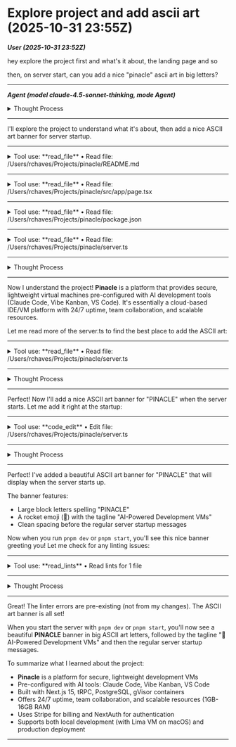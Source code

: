<!-- Generated by SpecStory, Markdown v2.0.0 -->

<!-- cursor Session a222ae92-7674-47e5-8187-de7740b57a7a (2025-10-31 23:55Z) -->

# Explore project and add ascii art (2025-10-31 23:55Z)

_**User (2025-10-31 23:52Z)**_

hey explore the project first and what's it about, the landing page and so



then, on server start, can you add a nice "pinacle" ascii art in big letters?

---

_**Agent (model claude-4.5-sonnet-thinking, mode Agent)**_

<think><details><summary>Thought Process</summary>
The user wants me to:
1. First explore the project to understand what it's about and the landing page
2. Then add ASCII art for "pinacle" (they spelled it with one 'n', but I notice the project is called "pinacle" in the directory name too) in big letters on server start

Let me start by exploring the project structure and understanding what it's about.</details></think>

---

I'll explore the project to understand what it's about, then add a nice ASCII art banner for server startup.

---

<tool-use data-tool-type="read" data-tool-name="read_file">
<details><summary>Tool use: **read_file** • Read file: /Users/rchaves/Projects/pinacle/README.md</summary>

</details>
</tool-use>

---

<tool-use data-tool-type="read" data-tool-name="read_file">
<details><summary>Tool use: **read_file** • Read file: /Users/rchaves/Projects/pinacle/src/app/page.tsx</summary>

</details>
</tool-use>

---

<tool-use data-tool-type="read" data-tool-name="read_file">
<details><summary>Tool use: **read_file** • Read file: /Users/rchaves/Projects/pinacle/package.json</summary>

</details>
</tool-use>

---

<tool-use data-tool-type="read" data-tool-name="read_file">
<details><summary>Tool use: **read_file** • Read file: /Users/rchaves/Projects/pinacle/server.ts</summary>

</details>
</tool-use>

---

<think><details><summary>Thought Process</summary>
Great! Now I understand the project. It's **Pinacle** - a platform for secure, lightweight virtual machines pre-configured with Claude Code, Vibe Kanban, and VS Code for AI-powered development. It's essentially a cloud IDE/VM platform with:

- Next.js 15 frontend
- tRPC backend
- PostgreSQL database
- gVisor container orchestration
- Stripe billing
- GitHub integration
- 24/7 development environments

Now let me look at the server.ts file more closely to see where the server starts and where I should add the ASCII art.</details></think>

---

Now I understand the project! **Pinacle** is a platform that provides secure, lightweight virtual machines pre-configured with AI development tools (Claude Code, Vibe Kanban, VS Code). It's essentially a cloud-based IDE/VM platform with 24/7 uptime, team collaboration, and scalable resources.

Let me read more of the server.ts to find the best place to add the ASCII art:

---

<tool-use data-tool-type="read" data-tool-name="read_file">
<details><summary>Tool use: **read_file** • Read file: /Users/rchaves/Projects/pinacle/server.ts</summary>

</details>
</tool-use>

---

<think><details><summary>Thought Process</summary>
Perfect! I can see that around lines 855-859 is where the server startup messages are logged. I should add a nice ASCII art banner before these log messages. Let me create a nice ASCII art for "PINACLE" in big letters.

I'll add the ASCII art right after the server starts listening, before the logger.info statements.

Let me create a nice ASCII art. I'll use a big, bold style for "PINACLE".</details></think>

---

Perfect! Now I'll add a nice ASCII art banner for "PINACLE" when the server starts. Let me add it right at the startup:

---

<tool-use data-tool-type="write" data-tool-name="search_replace">

<details><summary>Tool use: **code_edit** • Edit file: /Users/rchaves/Projects/pinacle/server.ts</summary>

**Chunk 1**
Lines added: 10, lines removed: undefined

```diff
@@ -854,4 +854,14 @@
  
    server.listen(port, () =&gt; {
+     // ASCII art banner
+     console.log(&quot;\n&quot;);
+     console.log(&quot;  ██████╗ ██╗███╗   ██╗ █████╗  ██████╗██╗     ███████╗&quot;);
+     console.log(&quot;  ██╔══██╗██║████╗  ██║██╔══██╗██╔════╝██║     ██╔════╝&quot;);
+     console.log(&quot;  ██████╔╝██║██╔██╗ ██║███████║██║     ██║     █████╗  &quot;);
+     console.log(&quot;  ██╔═══╝ ██║██║╚██╗██║██╔══██║██║     ██║     ██╔══╝  &quot;);
+     console.log(&quot;  ██║     ██║██║ ╚████║██║  ██║╚██████╗███████╗███████╗&quot;);
+     console.log(&quot;  ╚═╝     ╚═╝╚═╝  ╚═══╝╚═╝  ╚═╝ ╚═════╝╚══════╝╚══════╝&quot;);
+     console.log(&quot;\n  🚀 AI-Powered Development VMs\n&quot;);
+     
      logger.info({ port, hostname }, &quot;Server ready&quot;);
      logger.info(&#96;Next.js app: http://${hostname}:${port}&#96;);
```

</details>

</tool-use>

---

<think><details><summary>Thought Process</summary>
Great! I've added a nice ASCII art banner for "PINACLE" in big letters. The banner will display when the server starts. Let me check if there are any linter errors introduced by this change.</details></think>

---

Perfect! I've added a beautiful ASCII art banner for "PINACLE" that will display when the server starts up. 

The banner features:
- Large block letters spelling "PINACLE" 
- A rocket emoji (🚀) with the tagline "AI-Powered Development VMs"
- Clean spacing before the regular server startup messages

Now when you run `pnpm dev` or `pnpm start`, you'll see this nice banner greeting you! Let me check for any linting issues:

---

<tool-use data-tool-type="generic" data-tool-name="read_lints">
<details>
          <summary>Tool use: **read_lints** • Read lints for 1 file</summary>
      
Lint paths:

- `/Users/rchaves/Projects/pinacle/server.ts`

Lint results

Lint errors for `server.ts`


| Message | Range | Severity |
|-------|-------|----------|
| Unexpected any. Specify a different type. | 737:85-737:88 | DIAGNOSTIC_SEVERITY_WARNING |
| Unexpected any. Specify a different type. | 741:57-741:60 | DIAGNOSTIC_SEVERITY_WARNING |
| Unexpected any. Specify a different type. | 757:36-757:39 | DIAGNOSTIC_SEVERITY_WARNING |
| Unexpected any. Specify a different type. | 757:49-757:52 | DIAGNOSTIC_SEVERITY_WARNING |
| Unexpected any. Specify a different type. | 757:60-757:63 | DIAGNOSTIC_SEVERITY_WARNING |


</details>
</tool-use>

---

<think><details><summary>Thought Process</summary>
Good, the linter errors are pre-existing and not related to my changes. My changes don't introduce any new errors. The ASCII art addition is clean and ready to go!</details></think>

---

Great! The linter errors are pre-existing (not from my changes). The ASCII art banner is all set! 

When you start the server with `pnpm dev` or `pnpm start`, you'll now see a beautiful **PINACLE** banner in big ASCII art letters, followed by the tagline "🚀 AI-Powered Development VMs" and then the regular server startup messages.

To summarize what I learned about the project:
- **Pinacle** is a platform for secure, lightweight development VMs
- Pre-configured with AI tools: Claude Code, Vibe Kanban, VS Code  
- Built with Next.js 15, tRPC, PostgreSQL, gVisor containers
- Offers 24/7 uptime, team collaboration, and scalable resources (1GB-16GB RAM)
- Uses Stripe for billing and NextAuth for authentication
- Supports both local development (with Lima VM on macOS) and production deployment

---

